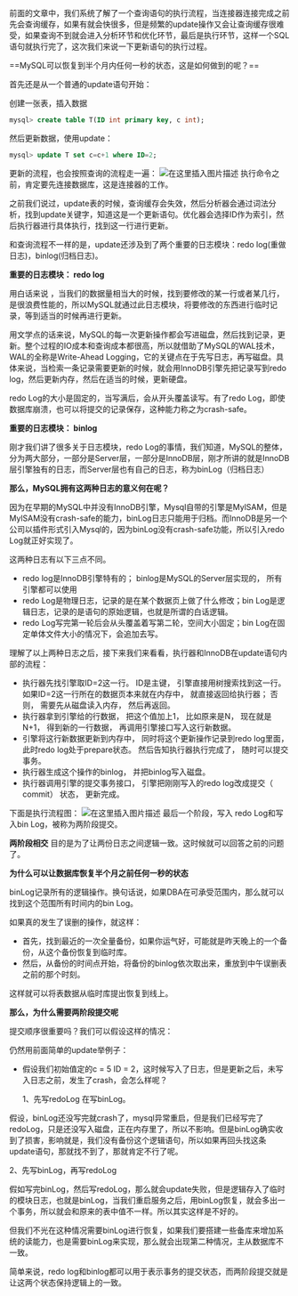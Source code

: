 ﻿前面的文章中，我们系统了解了一个查询语句的执行流程，当连接器连接完成之前先会查询缓存，如果有就会快很多，但是频繁的update操作又会让查询缓存很难受，如果查询不到就会进入分析环节和优化环节，最后是执行环节，这样一个SQL语句就执行完了，这次我们来说一下更新语句的执行过程。

==MySQL可以恢复到半个月内任何一秒的状态，这是如何做到的呢？==

首先还是从一个普通的update语句开始：

创建一张表，插入数据
```sql
mysql> create table T(ID int primary key, c int);
```
然后更新数据，使用update：

```sql
mysql> update T set c=c+1 where ID=2;
```
更新的流程，也会按照查询的流程走一遍：
![在这里插入图片描述](https://img-blog.csdnimg.cn/20190727171249143.png?x-oss-process=image/watermark,type_ZmFuZ3poZW5naGVpdGk,shadow_10,text_aHR0cHM6Ly9ibG9nLmNzZG4ubmV0L3dlaXhpbl80NDI0MDM3MA==,size_16,color_FFFFFF,t_70)
执行命令之前，肯定要先连接数据库，这是连接器的工作。

之前我们说过，update表的时候，查询缓存会失效，然后分析器会通过词法分析，找到update关键字，知道这是一个更新语句。优化器会选择ID作为索引，然后执行器进行具体执行，找到这一行进行更新。

和查询流程不一样的是，update还涉及到了两个重要的日志模块：redo log(重做日志)，binlog(归档日志)。

**重要的日志模块： redo log**

用白话来说 ，当我们的数据量相当大的时候，找到要修改的某一行或者某几行，是很浪费性能的，所以MySQL就通过此日志模块，将要修改的东西进行临时记录，等到适当的时候再进行更新。

用文学点的话来说，MySQL的每一次更新操作都会写进磁盘，然后找到记录，更新。整个过程的IO成本和查询成本都很高，所以就借助了MySQL的WAL技术，WAL的全称是Write-Ahead Logging，它的关键点在于先写日志，再写磁盘。具体来说，当检索一条记录需要更新的时候，就会用InnoDB引擎先把记录写到redo log，然后更新内存，然后在适当的时候，更新硬盘。

redo Log的大小是固定的，当写满后，会从开头覆盖读写。有了redo Log，即使数据库崩溃，也可以将提交的记录保存，这种能力称之为crash-safe。

**重要的日志模块： binlog**

刚才我们讲了很多关于日志模块，redo Log的事情，我们知道，MySQL的整体，分为两大部分，一部分是Server层，一部分是InnoDB层，刚才所讲的就是InnoDB层引擎独有的日志，而Server层也有自己的日志，称为binLog（归档日志）

**那么，MySQL拥有这两种日志的意义何在呢？**

因为在早期的MySQL中并没有InnoDB引擎，Mysql自带的引擎是MylSAM，但是MylSAM没有crash-safe的能力，binLog日志只能用于归档。而InnoDB是另一个公司以插件形式引入Mysql的，因为binLog没有crash-safe功能，所以引入redo Log就正好实现了。

这两种日志有以下三点不同。

 -  redo log是InnoDB引擎特有的； binlog是MySQL的Server层实现的， 所有引擎都可以使用
 - redo Log是物理日志，记录的是在某个数据页上做了什么修改；bin Log是逻辑日志，记录的是语句的原始逻辑，也就是所谓的白话逻辑。
 - redo Log写完第一轮后会从头覆盖着写第二轮，空间大小固定；bin Log在固定单体文件大小的情况下，会追加去写。

理解了以上两种日志之后，接下来我们来看看，执行器和InnoDB在update语句内部的流程：

 - 执行器先找引擎取ID=2这一行。 ID是主键， 引擎直接用树搜索找到这一行。 如果ID=2这一行所在的数据页本来就在内存中， 就直接返回给执行器； 否则， 需要先从磁盘读入内存， 然后再返回。
 -  执行器拿到引擎给的行数据， 把这个值加上1， 比如原来是N， 现在就是N+1， 得到新的一行数据， 再调用引擎接口写入这行新数据。
 - 引擎将这行新数据更新到内存中， 同时将这个更新操作记录到redo log里面， 此时redo log处于prepare状态。 然后告知执行器执行完成了， 随时可以提交事务。
 - 执行器生成这个操作的binlog， 并把binlog写入磁盘。
 - 执行器调用引擎的提交事务接口， 引擎把刚刚写入的redo log改成提交（ commit） 状态， 更新完成。

下面是执行流程图：
![在这里插入图片描述](https://img-blog.csdnimg.cn/20190727172232287.png?x-oss-process=image/watermark,type_ZmFuZ3poZW5naGVpdGk,shadow_10,text_aHR0cHM6Ly9ibG9nLmNzZG4ubmV0L3dlaXhpbl80NDI0MDM3MA==,size_16,color_FFFFFF,t_70)
最后一个阶段，写入 redo Log和写入bin Log，被称为两阶段提交。

**两阶段相交**
目的是为了让两份日志之间逻辑一致。这时候就可以回答之前的问题了。

**为什么可以让数据库恢复半个月之前任何一秒的状态**

binLog记录所有的逻辑操作。换句话说，如果DBA在可承受范围内，那么就可以找到这个范围所有时间内的bin Log。

如果真的发生了误删的操作，就这样：

 - 首先，找到最近的一次全量备份，如果你运气好，可能就是昨天晚上的一个备份，从这个备份恢复到临时库。
 - 然后，从备份的时间点开始，将备份的binlog依次取出来，重放到中午误删表之前的那个时刻。

这样就可以将表数据从临时库提出恢复到线上。

**那么，为什么需要两阶段提交呢**

提交顺序很重要吗？我们可以假设这样的情况：

仍然用前面简单的update举例子：

 - 假设我们初始值定的c = 5 ID = 2，这时候写入了日志，但是更新之后，未写入日志之前，发生了crash，会怎么样呢？

	1、先写redoLog 在写binLog。

假设，binLog还没写完就crash了，mysql异常重启，但是我们已经写完了redoLog，只是还没写入磁盘，正在内存里了，所以不影响。但是binLog确实收到了损害，影响就是，我们没有备份这个逻辑语句，所以如果再回头找这条update语句，那就找不到了，那就肯定不行了呢。
	
	

   2、先写binLog，再写redoLog
	
假如写完binLog，然后写redoLog，那么就会update失败，但是逻辑存入了临时的模块日志，也就是binLog，当我们重启服务之后，用binLog恢复，就会多出一个事务，所以就会和原来的表中值不一样。所以其实这样是不好的。

但我们不光在这种情况需要binLog进行恢复，如果我们要搭建一些备库来增加系统的读能力，也是需要binLog来实现，那么就会出现第二种情况，主从数据库不一致。

简单来说，redo log和binlog都可以用于表示事务的提交状态，而两阶段提交就是让这两个状态保持逻辑上的一致。
